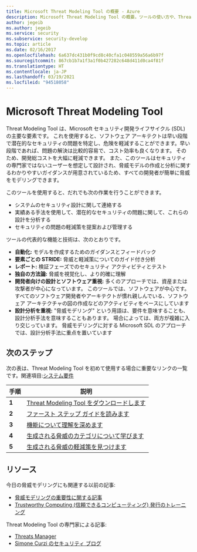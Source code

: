 ```yaml
---
title: Microsoft Threat Modeling Tool の概要 - Azure
description: Microsoft Threat Modeling Tool の概要。ツールの使い方や、Threat Modeling プロセスについて説明しています。
author: jegeib
ms.author: jegeib
ms.service: security
ms.subservice: security-develop
ms.topic: article
ms.date: 02/16/2017
ms.openlocfilehash: 6a637dc431b0f9cd8c40cfa1c048559a56a6b97f
ms.sourcegitcommit: 867cb1b7a1f3a1f0b427282c648d411d0ca4f81f
ms.translationtype: HT
ms.contentlocale: ja-JP
ms.lasthandoff: 03/19/2021
ms.locfileid: "94518058"
---
```

# <a name="microsoft-threat-modeling-tool"></a>Microsoft Threat Modeling Tool

Threat Modeling Tool は、Microsoft セキュリティ開発ライフサイクル (SDL) の主要な要素です。 これを使用すると、ソフトウェア アーキテクトは早い段階で潜在的なセキュリティの問題を特定し、危険を軽減することができます。早い段階であれば、問題の解決は比較的容易で、コスト効率も良くなります。 そのため、開発総コストを大幅に軽減できます。 また、このツールはセキュリティの専門家ではないユーザーを想定して設計され、脅威モデルの作成と分析に関するわかりやすいガイダンスが用意されているため、すべての開発者が簡単に脅威をモデリングできます。 

このツールを使用すると、だれでも次の作業を行うことができます。

* システムのセキュリティ設計に関して連絡する
* 実績ある手法を使用して、潜在的なセキュリティの問題に関して、これらの設計を分析する
* セキュリティの問題の軽減策を提案および管理する

ツールの代表的な機能と技術は、次のとおりです。

* **自動化:** モデルを作成するためのガイダンスとフィードバック
* **要素ごとの STRIDE:** 脅威と軽減策についてのガイド付き分析
* **レポート:** 検証フェーズでのセキュリティ アクティビティとテスト
* **独自の方法論:** 脅威を視覚化し、より的確に理解
* **開発者向けの設計とソフトウェア重視:** 多くのアプローチでは、資産または攻撃者が中心になっています。 このツールでは、ソフトウェアが中心です。 すべてのソフトウェア開発者やアーキテクトが慣れ親しんでいる、ソフトウェア アーキテクチャの図の作成などのアクティビティをベースにしています
* **設計分析を重視:** "脅威モデリング" という用語は、要件を意味することも、設計分析手法を意味することもあります。 場合によっては、両方が複雑に入り交じっています。 脅威モデリングに対する Microsoft SDL のアプローチでは、設計分析手法に重点を置いています

## <a name="next-steps"></a>次のステップ

次の表は、Threat Modeling Tool を初めて使用する場合に重要なリンクの一覧です。関連項目:[システム要件](threat-modeling-tool-releases.md)

| 手順  | 説明                                                                                   |
| ----- | --------------------------------------------------------------------------------------------- |
| **1** | [Threat Modeling Tool をダウンロードします](https://aka.ms/threatmodelingtool)                                |
| **2** | [ファースト ステップ ガイドを読みます](threat-modeling-tool-getting-started.md)    |
| **3** | [機能について理解を深めます](threat-modeling-tool-feature-overview.md)   |
| **4** | [生成される脅威のカテゴリについて学びます](threat-modeling-tool-threats.md)   |
| **5** | [生成される脅威の軽減策を見つけます](threat-modeling-tool-mitigations.md) |

## <a name="resources"></a>リソース

今日の脅威モデリングにも関連する以前の記事:

* [脅威モデリングの重要性に関する記事](/archive/msdn-magazine/2009/january/security-briefs-getting-started-with-the-sdl-threat-modeling-tool)
* [Trustworthy Computing (信頼できるコンピューティング) 発行のトレーニング](https://www.microsoft.com/download/details.aspx?id=16420)

Threat Modeling Tool の専門家による記事:

* [Threats Manager](https://simoneonsecurity.com/threatsmanagersetup-v1-5-10/)
* [Simone Curzi のセキュリティ ブログ](https://simoneonsecurity.com/)